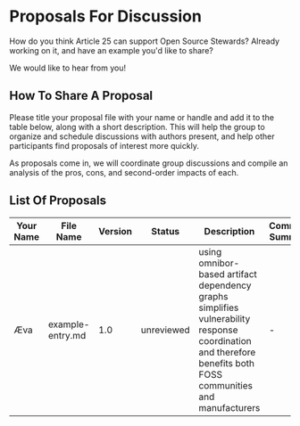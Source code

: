 # Proposals For Discussion

How do you think Article 25 can support Open Source Stewards? Already working on it, and have an example you'd like to share? 

We would like to hear from you! 

## How To Share A Proposal

Please title your proposal file with your name or handle and add it to the
table below, along with a short description. This will help the group
to organize and schedule discussions with authors present, and help other
participants find proposals of interest more quickly. 

As proposals come in, we will coordinate group discussions and compile an analysis of the pros, cons, and second-order impacts of each.

## List Of Proposals

| Your Name | File Name | Version | Status | Description | Comment Summary |
| --------- | --------- | ------- | ------ | ----------- | --------------- |
| Æva | example-entry.md | 1.0 | unreviewed | using omnibor-based artifact dependency graphs simplifies vulnerability response coordination and therefore benefits both FOSS communities and manufacturers | - |
